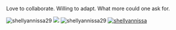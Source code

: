 <p align="center">

Love to collaborate. Willing to adapt. What more could one ask for.

</p>

<!--


Here are some ideas to get you started

- 🔭 I’m currently working on ..
- 🌱 I’m currently learning ..
- 👯 I’m looking to collaborate on ..
- 🤔 I’m looking for help with ...
- 💬 Ask me about ...
- 📫 How to reach me: ...
- 😄 Pronouns: he/him
- Guess what you are working




-->
<div>
    <img src="https://github-readme-streak-stats.herokuapp.com/?user=shellyannissa&theme=onedark"
     alt="shellyannissa29" />
    <img src="https://github-readme-stats.vercel.app/api/top-langs?username=shellyannissa&show_icons=true&locale=en&layout=compact&theme=onedark&langs_count=8&size_weight=0.5&count_weight=0.7" />
    <img src="https://github-readme-stats.vercel.app/api?username=shellyannissa&theme=onedark&show_icons=true&locale=en&line_height=29&include_all_commits&rank_icon=percentile" alt="shellyannissa29" />
    <a href="https://github.com/ryo-ma/github-profile-trophy">
      <img src="https://github-profile-trophy.vercel.app/?username=shellyannissa&theme=onedark&row=2&column=3" alt="shellyannissa" />
    </a>
    </div>
